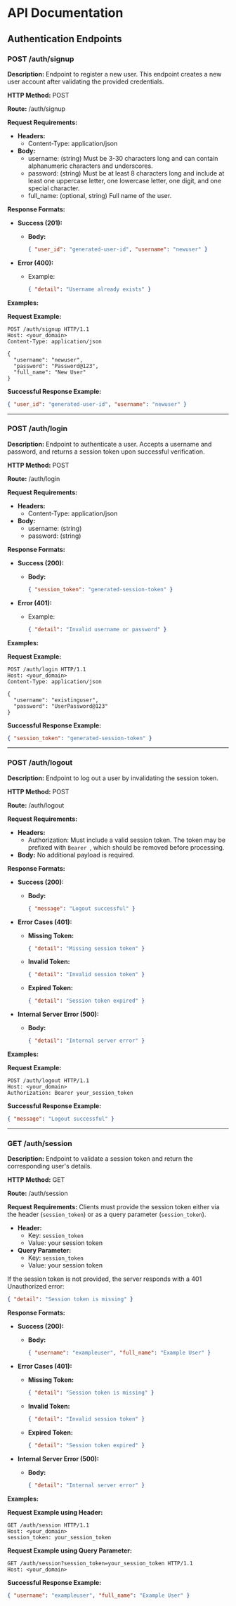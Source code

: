 # API Documentation

## Authentication Endpoints

### POST /auth/signup

**Description:**
Endpoint to register a new user. This endpoint creates a new user account after validating the provided credentials.

**HTTP Method:**
POST

**Route:**
/auth/signup

**Request Requirements:**
- **Headers:**
  - Content-Type: application/json
- **Body:**
  - username: (string) Must be 3-30 characters long and can contain alphanumeric characters and underscores.
  - password: (string) Must be at least 8 characters long and include at least one uppercase letter, one lowercase letter, one digit, and one special character.
  - full_name: (optional, string) Full name of the user.

**Response Formats:**

- **Success (201):**
  - **Body:**
    ```json
    { "user_id": "generated-user-id", "username": "newuser" }
    ```

- **Error (400):**
  - Example:
    ```json
    { "detail": "Username already exists" }
    ```

**Examples:**

**Request Example:**
```http
POST /auth/signup HTTP/1.1
Host: <your_domain>
Content-Type: application/json

{
  "username": "newuser",
  "password": "Password@123",
  "full_name": "New User"
}
```

**Successful Response Example:**
```json
{ "user_id": "generated-user-id", "username": "newuser" }
```

---

### POST /auth/login

**Description:**
Endpoint to authenticate a user. Accepts a username and password, and returns a session token upon successful verification.

**HTTP Method:**
POST

**Route:**
/auth/login

**Request Requirements:**
- **Headers:**
  - Content-Type: application/json
- **Body:**
  - username: (string)
  - password: (string)

**Response Formats:**

- **Success (200):**
  - **Body:**
    ```json
    { "session_token": "generated-session-token" }
    ```

- **Error (401):**
  - Example:
    ```json
    { "detail": "Invalid username or password" }
    ```

**Examples:**

**Request Example:**
```http
POST /auth/login HTTP/1.1
Host: <your_domain>
Content-Type: application/json

{
  "username": "existinguser",
  "password": "UserPassword@123"
}
```

**Successful Response Example:**
```json
{ "session_token": "generated-session-token" }
```

---

### POST /auth/logout

**Description:**
Endpoint to log out a user by invalidating the session token.

**HTTP Method:**
POST

**Route:**
/auth/logout

**Request Requirements:**
- **Headers:**
  - Authorization: Must include a valid session token. The token may be prefixed with `Bearer `, which should be removed before processing.
- **Body:**
  No additional payload is required.

**Response Formats:**

- **Success (200):**
  - **Body:**
    ```json
    { "message": "Logout successful" }
    ```

- **Error Cases (401):**
  - **Missing Token:**
    ```json
    { "detail": "Missing session token" }
    ```
  - **Invalid Token:**
    ```json
    { "detail": "Invalid session token" }
    ```
  - **Expired Token:**
    ```json
    { "detail": "Session token expired" }
    ```

- **Internal Server Error (500):**
  - **Body:**
    ```json
    { "detail": "Internal server error" }
    ```

**Examples:**

**Request Example:**
```http
POST /auth/logout HTTP/1.1
Host: <your_domain>
Authorization: Bearer your_session_token
```

**Successful Response Example:**
```json
{ "message": "Logout successful" }
```

---

### GET /auth/session

**Description:**
Endpoint to validate a session token and return the corresponding user's details.

**HTTP Method:**
GET

**Route:**
/auth/session

**Request Requirements:**
Clients must provide the session token either via the header (`session_token`) or as a query parameter (`session_token`).

- **Header:**
  - Key: `session_token`
  - Value: your session token
- **Query Parameter:**
  - Key: `session_token`
  - Value: your session token

If the session token is not provided, the server responds with a 401 Unauthorized error:

```json
{ "detail": "Session token is missing" }
```

**Response Formats:**

- **Success (200):**
  - **Body:**
    ```json
    { "username": "exampleuser", "full_name": "Example User" }
    ```

- **Error Cases (401):**
  - **Missing Token:**
    ```json
    { "detail": "Session token is missing" }
    ```
  - **Invalid Token:**
    ```json
    { "detail": "Invalid session token" }
    ```
  - **Expired Token:**
    ```json
    { "detail": "Session token expired" }
    ```

- **Internal Server Error (500):**
  - **Body:**
    ```json
    { "detail": "Internal server error" }
    ```

**Examples:**

**Request Example using Header:**
```http
GET /auth/session HTTP/1.1
Host: <your_domain>
session_token: your_session_token
```

**Request Example using Query Parameter:**
```http
GET /auth/session?session_token=your_session_token HTTP/1.1
Host: <your_domain>
```

**Successful Response Example:**
```json
{ "username": "exampleuser", "full_name": "Example User" }
```